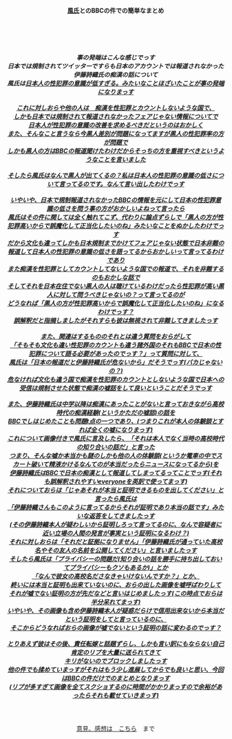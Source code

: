 <CENTER>
<BR>
<BR>
<BR><H4><a href="https://twitter.com/atarashikutsuku">風氏</a>とのBBCの件での簡単なまとめ</H4><BR><BR>
<BR><H5>事の発端はこんな感じでっす
<BR>日本では規制されてツイッターですらも日本のアカウントでは報道されなかった伊藤詩織氏の痴漢の話について
<BR>風氏は<a href="https://twitter.com/atarashikutsuku/status/1280855043252432896">日本人の性犯罪の意識が低すぎる。みたいなことほざいたことが事の発端になりまっす<BR>
<BR>これに対しおらや他の人は　痴漢を性犯罪とカウントしないような国で、
<BR>しかも日本では規制されて報道されなかったフェアじゃない情報についてで
<BR>日本人が性犯罪の意識の改善を求めるべきだというのはおかしく
<BR>また、そんなこと言うなら今黒人差別が問題になってますが黒人の性犯罪率の方が問題で
<BR>しかも黒人の方はBBCの報道聞けたわけだからそっちの方を重視すべきというようなことを言いました
<BR>
<BR>そしたら風氏はなんで黒人が出てくるの？私は日本人の性犯罪の意識の低さについて言ってるのです。なんて言い出したわけでっす
<BR>
<BR>いやいや、日本で規制報道されなかったBBCの情報を元にして日本の性犯罪意識の低さを問う事の方がおかしいよねって言ったら
<BR>風氏はその件に関しては全く触れてこず、代わりに論点ずらしで「黒人の方が性犯罪高いからで誤魔化して正当化したいのね」みたいなことをぬかしたわけでっす
<BR>だから文化も違ってしかも日本規制までかけてフェアじゃない状態で日本非難の報道して日本人の性犯罪の意識の低さを語ってるからおかしいって言ってるわけであり
<BR>また痴漢を性犯罪としてカウントしてないような国での報道で、それを非難するのもおかしな話で
<BR>そしてそれを日本在住でない黒人の人は聴けているわけだったら性犯罪が高い黒人に対して問うべきじゃないの？って言ってるのが
<BR>どうなれば「黒人の方が性犯罪高いからで誤魔化して正当化したいのね」になるわけでっす？
<BR>誤解釈だと指摘しましたがそれすらも彼は無視されて非難してきましたっす
<BR>
<BR>また、関連はするもののそれとは違う質問をおらがして
<BR>「そもそも文化も違い性犯罪のカウントも違う諸外国のそれもBBCで日本の性犯罪について語る必要があったのでっす？」って質問に対して、
<BR>風氏は「日本の報道だと伊藤詩織氏が危ないから」だそうでっす(バカじゃないの？)
<BR>危なければ文化も違う国で痴漢を性犯罪のカウントとしないような国で日本への受信は規制させた状態で痴漢の嘘話をして良いということだそうでっす
<BR>
<BR>また、伊藤詩織氏は中学以降は痴漢にあったことがないと言っておきながら高校時代の痴漢経験(というかただの嘘話)の話を
<BR>BBCでしはじめたことも問題t点の一つであり、(つまりこれが本人の体験談とすれば全くの嘘になりまっす)
<BR>これについて画像付きで風氏に言及したら、「それは本人でなく当時の高校時代の知り合いの話だ」と言った
<BR>つまり、そんな嘘か本当かも謎のしかも他の人の体験談(というか電車の中でスカート破いて精液かけるなんてのが本当だったらニュースになってるから)を
<BR>伊藤詩織氏はBBCで日本の痴漢として報道してしまってるってことでっす(それも誤解釈されやすいeveryoneを英訳で使ってまっす)
<BR>それについておらは「じゃあそれが本当と証明できるものを出してください」と言ったら風氏は
<BR>「伊藤詩織さんもこのように言ってるからそれが証明であり本当の話です」みたいな返答をしてきましたっす
<BR>(その伊藤詩織本人が疑わしいから証明しろって言ってるのに、なんで容疑者に近い立場の人間の発言が事実という証明になるわけ？)
<BR>それに対しおらは「それだと証拠になりません」「伊藤詩織氏が通っていた高校名やその友人の名前を公開してください」と言いましたっす
<BR>そしたら風氏は「プライバシーの問題だ(知り合いの話を勝手に持ち出しておいてプライバシーもクソもあるか)」とか
<BR>「なんで彼女の高校名ださなきゃいけないんですか？」とか、
<BR>終いには本当と証明も出来ていないのに、おらの出した画像を嘘呼ばわりして
<BR>それが嘘でない証明の方が先だなどと言いはじめましたっす(この時点でおらは半分呆れてまっす)
<BR>いやいや、その画像も含め伊藤詩織本人が疑惑だらけで信用出来ないから本当だという証明をしてと言っているのに、
<BR>そこからどうなればおらの画像が嘘でないという証明の話に変わるのでっす？
<BR>
<BR>とりあえず彼はその後、責任転嫁と話題ずらし、しかも言い訳にもならない自己肯定のリプを大量に送られてきて
<BR>キリがないのでブロックしましたっす
<BR>他の件でも揉めていまっすがそれはもう少し進展してからでも良いと思い、今回はBBCの件だけでのまとめとなりまっす
<BR>(リプが多すぎて画像を全てスクショするのに時間がかかりまっすので余裕があったらそれも載せていきまっす)
<BR></H5>
<BR><BR>意見、感想は　<a href="https://www2.x-feeder.info/gomibae10008/">こちら</a>　まで

